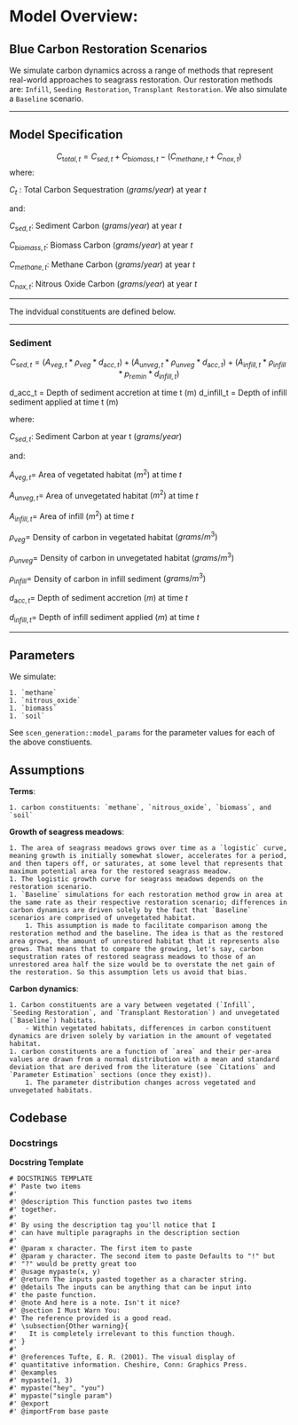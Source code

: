 # Model Overview:
## Blue Carbon Restoration Scenarios
We simulate carbon dynamics across a range of methods that represent real-world approaches to seagrass restoration. Our restoration methods are: `Infill`, `Seeding Restoration`, `Transplant Restoration`. We also simulate a `Baseline` scenario.

---
## Model Specification
$$
C_{\mathrm total, t} = C_{\mathrm sed,t} + C_{\mathrm biomass, t} - (C_{\mathrm methane, t} + C_{\mathrm nox, t})
$$
where:

$C_t$    : Total Carbon Sequestration $(grams / year)$ at year $t$

and:

$C_{\mathrm sed,t}$: Sediment Carbon $(grams / year)$ at year $t$

$C_{\mathrm biomass, t}$:  Biomass Carbon $(grams / year)$ at year $t$

$C_{\mathrm methane, t}$:  Methane Carbon $(grams / year)$ at year $t$

$C_{\mathrm nox, t}$: Nitrous Oxide Carbon $(grams / year)$ at year $t$

----

The indvidual constituents are defined below.

---
### Sediment
$$
C_{\mathrm sed,t} = (A_{\mathrm veg,t} * \rho_{\mathrm veg} * d_{\mathrm acc,t}) + (A_{\mathrm unveg,t} * \rho_{\mathrm unveg} * d_{\mathrm acc,t}) + (A_{\mathrm infill,t} * \rho_{\mathrm infill} * p_{\mathrm remin} * d_{\mathrm infill,t})
$$

d_acc_t = Depth of sediment accretion at time t (m)
d_infill_t = Depth of infill sediment applied at time t (m)

where:

$C_{\mathrm sed,t}$: Sediment Carbon at year t $(grams / year)$

and:

$A_{\mathrm veg,t}=$ Area of vegetated habitat $(m^{2})$ at time $t$

$A_{\mathrm unveg,t}=$ Area of unvegetated habitat $(m^{2})$ at time $t$

$A_{\mathrm infill,t}=$ Area of infill $(m^{2})$ at time $t$

$\rho_{\mathrm veg}=$ Density of carbon in vegetated habitat $(grams / m^{3})$

$\rho_{\mathrm unveg}=$ Density of carbon in unvegetated habitat $(grams / m^{3})$

$\rho_{\mathrm infill}=$ Density of carbon in infill sediment $(grams / m^{3})$

$d_{\mathrm acc,t}=$ Depth of sediment accretion $(m)$ at time $t$ 

$d_{\mathrm infill,t}=$ Depth of infill sediment applied $(m)$ at time $t$ 

----


## Parameters
We simulate:

    1. `methane`
    1. `nitrous_oxide`
    1. `biomass`
    1. `soil`

See `scen_generation::model_params` for the parameter values for each of the above constiuents.

## Assumptions
**Terms**:

    1. carbon constituents: `methane`, `nitrous_oxide`, `biomass`, and `soil`

**Growth of seagress meadows**:

    1. The area of seagrass meadows grows over time as a `logistic` curve, meaning growth is initially somewhat slower, accelerates for a period, and then tapers off, or saturates, at some level that represents that maximum potential area for the restored seagrass meadow.
    1. The logistic growth curve for seagrass meadows depends on the restoration scenario.
    1. `Baseline` simulations for each restoration method grow in area at the same rate as their respective restoration scenario; differences in carbon dynamics are driven solely by the fact that `Baseline` scenarios are comprised of unvegetated habitat.
        1. This assumption is made to facilitate comparison among the restoration method and the baseline. The idea is that as the restored area grows, the amount of unrestored habitat that it represents also grows. That means that to compare the growing, let's say, carbon sequstration rates of restored seagrass meadows to those of an unrestored area half the size would be to overstate the net gain of the restoration. So this assumption lets us avoid that bias.

**Carbon dynamics**:

    1. Carbon constituents are a vary between vegetated (`Infill`, `Seeding Restoration`, and `Transplant Restoration`) and unvegetated (`Baseline`) habitats.
        - Within vegetated habitats, differences in carbon constituent dynamics are driven solely by variation in the amount of vegetated habitat.
    1. carbon constituents are a function of `area` and their per-area values are drawn from a normal distribution with a mean and standard deviation that are derived from the literature (see `Citations` and `Parameter Estimation` sections (once they exist)).
        1. The parameter distribution changes across vegetated and unvegetated habitats.


## Codebase

### Docstrings
**Docstring Template**
```
# DOCSTRINGS TEMPLATE
#' Paste two items
#' 
#' @description This function pastes two items
#' together.  
#'
#' By using the description tag you'll notice that I
#' can have multiple paragraphs in the description section
#' 
#' @param x character. The first item to paste
#' @param y character. The second item to paste Defaults to "!" but
#' "?" would be pretty great too
#' @usage mypaste(x, y)
#' @return The inputs pasted together as a character string.
#' @details The inputs can be anything that can be input into
#' the paste function.
#' @note And here is a note. Isn't it nice?
#' @section I Must Warn You:
#' The reference provided is a good read.
#' \subsection{Other warning}{
#'   It is completely irrelevant to this function though.
#' }
#' 
#' @references Tufte, E. R. (2001). The visual display of 
#' quantitative information. Cheshire, Conn: Graphics Press.
#' @examples
#' mypaste(1, 3)
#' mypaste("hey", "you")
#' mypaste("single param")
#' @export
#' @importFrom base paste
```
